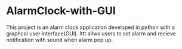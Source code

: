# AlarmClock-with-GUI

This project is an alarm clock application developed in python with a graphcal user interface(GUI). Ittt allws users to set alarm and recieve notification with sound when alarm pop up.
